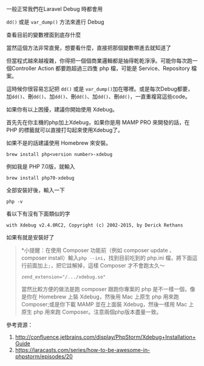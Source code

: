一般正常我們在Laravel Debug 時都會用

```dd()``` 或是 ```var_dump()``` 方法來進行 Debug

查看目前的變數裡面到底存什麼

當然這個方法非常直覺，想要看什麼，直接把那個變數帶進去就知道了

但當程式越來越複雜，你得把一個個商業邏輯都是抽得乾乾淨淨。可能你每次跑一個Controller Action 都要跑超過三四隻 php 檔，可能是 Service、Repository 檔案。

這時候你很容易忘記把 ```dd()``` 或是 ```var_dump()```加在哪裡。或是每次Debug都要，加```dd()```、刪```dd()```、加```dd()```、刪```dd()```、加```dd()```、刪```dd()```，一直重複寫這些code。

如果你有以上困擾，建議你開始使用 Xdebug。

首先先在你主機的php加上Xdebug，如果你是用 MAMP PRO 來開發的話，在 PHP 的標籤就可以直接打勾起來使用Xdebug了。

如果不是的話建議使用 Homebrew 來安裝。

```
brew install php<version number>-xdebug
```
例如我是 PHP 7.0版，就輸入

```
brew install php70-xdebug
```

全部安裝好後，輸入一下

```
php -v
```
看以下有沒有下面類似的字
	
```
with Xdebug v2.4.0RC2, Copyright (c) 2002-2015, by Derick Rethans
```

如果有就是安裝好了

> *小提醒：在使用 Composer 功能前（例如 composer update 、 composer install）輸入```php --ini```，找到目前吃到的 php.ini 檔，將下面這行前面加上```;```，把它註解掉，這樣 Composer 才不會跑太久～
> 
> ```
> zend_extension="/.../xdebug.so"
> ```
> 當然比較方便的做法是跑 composer 跟跑你專案的 php 是不一樣一個，像是你在 Homebrew 上裝 Xdebug，然後用 Mac 上原生 php 用來跑 Composer;或是你下載 MAMP 並在上面裝 Xdebug，然後一樣用 Mac 上原生 php 用來跑 Composer。注意兩個php版本盡量一致。




參考資源：

1. http://confluence.jetbrains.com/display/PhpStorm/Xdebug+Installation+Guide
2. https://laracasts.com/series/how-to-be-awesome-in-phpstorm/episodes/20